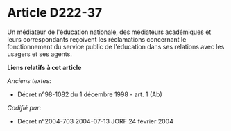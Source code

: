 # Article D222-37

Un médiateur de l'éducation nationale, des médiateurs académiques et leurs correspondants reçoivent les réclamations
concernant le fonctionnement du service public de l'éducation dans ses relations avec les usagers et ses agents.

**Liens relatifs à cet article**

_Anciens textes_:

  - Décret n°98-1082 du 1 décembre 1998 - art. 1 (Ab)

_Codifié par_:

  - Décret n°2004-703 2004-07-13 JORF 24 février 2004
